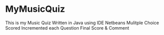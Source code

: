 # MyMusicQuiz
This is my Music Quiz
Written in Java using IDE Netbeans
Mulitple Choice
Scored Incremented each Question
Final Score & Comment
